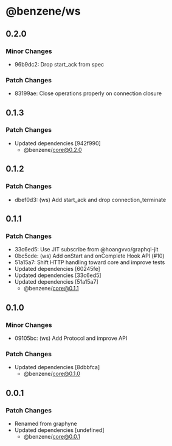 # @benzene/ws

## 0.2.0

### Minor Changes

- 96b9dc2: Drop start_ack from spec

### Patch Changes

- 83199ae: Close operations properly on connection closure

## 0.1.3

### Patch Changes

- Updated dependencies [942f990]
  - @benzene/core@0.2.0

## 0.1.2

### Patch Changes

- dbef0d3: (ws) Add start_ack and drop connection_terminate

## 0.1.1

### Patch Changes

- 33c6ed5: Use JIT subscribe from @hoangvvo/graphql-jit
- 0bc5cde: (ws) Add onStart and onComplete Hook API (#10)
- 51a15a7: Shift HTTP handling toward core and improve tests
- Updated dependencies [60245fe]
- Updated dependencies [33c6ed5]
- Updated dependencies [51a15a7]
  - @benzene/core@0.1.1

## 0.1.0

### Minor Changes

- 09105bc: (ws) Add Protocol and improve API

### Patch Changes

- Updated dependencies [8dbbfca]
  - @benzene/core@0.1.0

## 0.0.1

### Patch Changes

- Renamed from graphyne
- Updated dependencies [undefined]
  - @benzene/core@0.0.1
